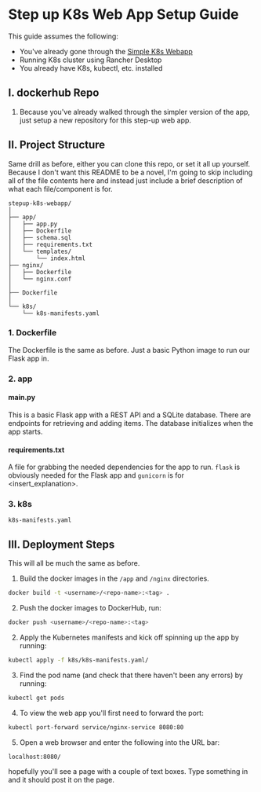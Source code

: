 



# Step up K8s Web App Setup Guide

This guide assumes the following:
- You've already gone through the <a href="https://github.com/khutchi2/simple_k8s_webapp?tab=readme-ov-file"> Simple K8s Webapp </a>
- Running K8s cluster using Rancher Desktop
- You already have K8s, kubectl, etc. installed

## I. dockerhub Repo
1. Because you've already walked through the simpler version of the app, just setup a new repository for this step-up web app.

## II. Project Structure
Same drill as before, either you can clone this repo, or set it all up yourself.  Because I don't want this README to be a novel, I'm going to skip including all of the file contents here and instead just include a brief description of what each file/component is for.
```
stepup-k8s-webapp/
│
├── app/
│   ├── app.py
│   ├── Dockerfile
│   ├── schema.sql
│   ├── requirements.txt
│   └── templates/
│       └── index.html
├── nginx/
│   ├── Dockerfile
│   └── nginx.conf
│
├── Dockerfile
│
└── k8s/
    └── k8s-manifests.yaml

```

### 1. Dockerfile
The Dockerfile is the same as before.  Just a basic Python image to run our Flask app in.


### 2. app
#### main.py
This is a basic Flask app with a REST API and a SQLite database.  There are endpoints for retrieving and adding items.  The database initializes when the app starts.

#### requirements.txt
A file for grabbing the needed dependencies for the app to run.  ```flask``` is obviously needed for the Flask app and ```gunicorn``` is for <insert_explanation>.

### 3. k8s
```k8s-manifests.yaml```


## III. Deployment Steps
This will all be much the same as before.

1. Build the docker images in the ```/app``` and ```/nginx``` directories.
```bash
docker build -t <username>/<repo-name>:<tag> .
```

2. Push the docker images to DockerHub, run:
```bash
docker push <username>/<repo-name>:<tag>
```

2. Apply the Kubernetes manifests and kick off spinning up the app by running:
```bash
kubectl apply -f k8s/k8s-manifests.yaml/
```
3. Find the pod name (and check that there haven't been any errors) by running:
```bash
kubectl get pods
```

4. To view the web app you'll first need to forward the port:
```bash
kubectl port-forward service/nginx-service 8080:80
```
5. Open a web browser and enter the following into the URL bar:
```
localhost:8080/
```
hopefully you'll see a page with a couple of text boxes.  Type something in and it should post it on the page.